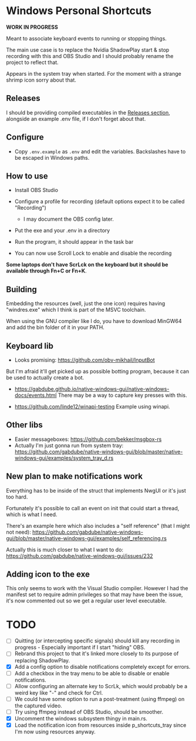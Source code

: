 # Windows Personal Shortcuts
**WORK IN PROGRESS**

Meant to associate keyboard events to running or stopping things.

The main use case is to replace the Nvidia ShadowPlay start & stop recording with this and OBS Studio and I should probably rename the project to reflect that.

Appears in the system tray when started. For the moment with a strange shrimp icon sorry about that.

## Releases
I should be providing compiled executables in the [Releases section](https://github.com/dkvz/win-personal-shortcuts/releases), alongside an example .env file, if I don't forget about that.

## Configure
- Copy `.env.example` as `.env` and edit the variables. Backslashes have to be escaped in Windows paths.

## How to use
- Install OBS Studio
- Configure a profile for recording (default options expect it to be called "Recording")
  + I may document the OBS config later.

- Put the exe and your .env in a directory
- Run the program, it should appear in the task bar
- You can now use Scroll Lock to enable and disable the recording

**Some laptops don't have ScrLck on the keyboard but it should be available through Fn+C or Fn+K**.

## Building
Embedding the resources (well, just the one icon) requires having "windres.exe" which I think is part of the MSVC toolchain.

When using the GNU compiler like I do, you have to download MinGW64 and add the bin folder of it in your PATH.

## Keyboard lib
- Looks promising: https://github.com/obv-mikhail/InputBot

But I'm afraid it'll get picked up as possible botting program, because it can be used to actually create a bot.

- https://gabdube.github.io/native-windows-gui/native-windows-docs/events.html
There may be a way to capture key presses with this.

- https://github.com/linde12/winapi-testing
Example using winapi.

## Other libs
- Easier messageboxes: https://github.com/bekker/msgbox-rs
- Actually I'm just gonna run from system tray: https://github.com/gabdube/native-windows-gui/blob/master/native-windows-gui/examples/system_tray_d.rs

## New plan to make notifications work
Everything has to be inside of the struct that implements NwgUI or it's just too hard.

Fortunately it's possible to call an event on init that could start a thread, which is what I need.

There's an example here which also includes a "self reference" (that I might not need): https://github.com/gabdube/native-windows-gui/blob/master/native-windows-gui/examples/self_referencing.rs

Actually this is much closer to what I want to do: 
https://github.com/gabdube/native-windows-gui/issues/232

## Adding icon to the exe
This only seems to work with the Visual Studio compiler. However I had the manifest set to require admin privileges so that may have been the issue, it's now commented out so we get a regular user level executable.

# TODO
- [ ] Quitting (or intercepting specific signals) should kill any recording in progress - Especially important if I start "hiding" OBS.
- [ ] Rebrand this project to that it's linked more closely to its purpose of replacing ShadowPlay.
- [x] Add a config option to disable notifications completely except for errors.
- [ ] Add a checkbox in the tray menu to be able to disable or enable notifications.
- [ ] Allow configuring an alternate key to ScrLk, which would probably be a weird key like "-" and check for Ctrl.
- [ ] We could have some option to run a post-treatment (using ffmpeg) on the captured video.
- [ ] Try using ffmpeg instead of OBS Studio, should be smoother.
- [x] Uncomment the windows subsystem thingy in main.rs.
- [x] Load the notification icon from resources inside p_shortcuts_tray since I'm now using resources anyway.